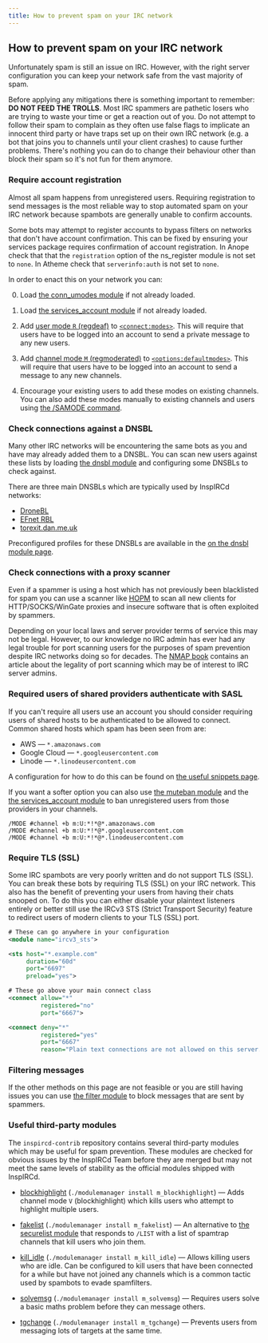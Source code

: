 ```yaml
---
title: How to prevent spam on your IRC network
---
```


## How to prevent spam on your IRC network

Unfortunately spam is still an issue on IRC. However, with the right server configuration you can keep your network safe from the vast majority of spam.

Before applying any mitigations there is something important to remember: **DO NOT FEED THE TROLLS**. Most IRC spammers are pathetic losers who are trying to waste your time or get a reaction out of you. Do not attempt to follow their spam to complain as they often use false flags to implicate an innocent third party or have traps set up on their own IRC network (e.g. a bot that joins you to channels until your client crashes) to cause further problems. There's nothing you can do to change their behaviour other than block their spam so it's not fun for them anymore.

### Require account registration

Almost all spam happens from unregistered users. Requiring registration to send messages is the most reliable way to stop automated spam on your IRC network because spambots are generally unable to confirm accounts.

Some bots may attempt to register accounts to bypass filters on networks that don't have account confirmation. This can be fixed by ensuring your services package requires confirmation of account registration. In Anope check that that the `registration` option of the ns_register module is not set to `none`. In Atheme check that `serverinfo:auth` is not set to `none`.

In order to enact this on your network you can:

0. Load [the conn_umodes module](/3/modules/conn_umodes) if not already loaded.

0. Load [the services_account module](/3/modules/services_account) if not already loaded.

0. Add [user mode `R` (regdeaf)](/3/modules/services_account/#user-modes) to [`<connect:modes>`](/3/modules/conn_umodes/#connect). This will require that users have to be logged into an account to send a private message to any new users.

0. Add [channel mode `M` (regmoderated)](/3/modules/services_account/#user-modes) to [`<options:defaultmodes>`](/3/configuration/#options). This will require that users have to be logged into an account to send a message to any new channels.

0. Encourage your existing users to add these modes on existing channels. You can also add these modes manually to existing channels and users using [the /SAMODE command](/3/modules/samode).

### Check connections against a DNSBL

Many other IRC networks will be encountering the same bots as you and have may already added them to a DNSBL. You can scan new users against these lists by loading [the dnsbl module](/3/modules/dnsbl) and configuring some DNSBLs to check against.

There are three main DNSBLs which are typically used by InspIRCd networks:

- [DroneBL](https://dronebl.org/)
- [EFnet RBL](https://rbl.efnetrbl.org/)
- [torexit.dan.me.uk](https://www.dan.me.uk/dnsbl)

Preconfigured profiles for these DNSBLs are available in the [on the dnsbl module page](https://docs.inspircd.org/3/modules/dnsbl/#dnsbl).

### Check connections with a proxy scanner

Even if a spammer is using a host which has not previously been blacklisted for spam you can use a scanner like [HOPM](https://github.com/ircd-hybrid/hopm) to scan all new clients for HTTP/SOCKS/WinGate proxies and insecure software that is often exploited by spammers.

Depending on your local laws and server provider terms of service this may not be legal. However, to our knowledge no IRC admin has ever had any legal trouble for port scanning users for the purposes of spam prevention despite IRC networks doing so for decades. The [NMAP book](https://nmap.org/book/legal-issues.html) contains an article about the legality of port scanning which may be of interest to IRC server admins.

### Required users of shared providers authenticate with SASL

If you can't require all users use an account you should consider requiring users of shared hosts to be authenticated to be allowed to connect. Common shared hosts which spam has been seen from are:

- AWS &mdash; `*.amazonaws.com`
- Google Cloud &mdash; `*.googleusercontent.com`
- Linode &mdash; `*.linodeusercontent.com`

A configuration for how to do this can be found on [the useful snippets page](/3/configuration/useful-snippets/#requiring-connections-to-use-sasl).

If you want a softer option you can also use [the muteban module](/3/modules/muteban) and the [the services_account module](/3/modules/services_account) to ban unregistered users from those providers in your channels.

```plaintext
/MODE #channel +b m:U:*!*@*.amazonaws.com
/MODE #channel +b m:U:*!*@*.googleusercontent.com
/MODE #channel +b m:U:*!*@*.linodeusercontent.com
```

### Require TLS (SSL)

Some IRC spambots are very poorly written and do not support TLS (SSL). You can break these bots by requiring TLS (SSL) on your IRC network. This also has the benefit of preventing your users from having their chats snooped on. To do this you can either disable your plaintext listeners entirely or better still use the IRCv3 STS (Strict Transport Security) feature to redirect users of modern clients to your TLS (SSL) port.

```xml
# These can go anywhere in your configuration
<module name="ircv3_sts">

<sts host="*.example.com"
     duration="60d"
     port="6697"
     preload="yes">

# These go above your main connect class
<connect allow="*"
         registered="no"
         port="6667">

<connect deny="*"
         registered="yes"
         port="6667"
         reason="Plain text connections are not allowed on this server. Please reconnect to irc.example.com/+6697 using TLS.">
```

### Filtering messages

If the other methods on this page are not feasible or you are still having issues you can use [the filter module](/3/modules/filter) to block messages that are sent by spammers.

### Useful third-party modules

The `inspircd-contrib` repository contains several third-party modules which may be useful for spam prevention. These modules are checked for obvious issues by the InspIRCd Team before they are merged but may not meet the same levels of stability as the official modules shipped with InspIRCd.

- [blockhighlight](https://github.com/inspircd/inspircd-contrib/blob/master/3/m_blockhighlight.cpp) (`./modulemanager install m_blockhighlight`) &mdash; Adds channel mode `V` (blockhighlight) which kills users who attempt to highlight multiple users.

- [fakelist](https://github.com/inspircd/inspircd-contrib/blob/master/3/m_fakelist.cpp) (`./modulemanager install m_fakelist`) &mdash; An alternative to [the securelist module](/3/modules/securelist) that responds to `/LIST` with a list of spamtrap channels that kill users who join them.

- [kill_idle](https://github.com/inspircd/inspircd-contrib/blob/master/3/m_kill_idle.cpp) (`./modulemanager install m_kill_idle`) &mdash; Allows killing users who are idle. Can be configured to kill users that have been connected for a while but have not joined any channels which is a common tactic used by spambots to evade spamfilters.

- [solvemsg](https://github.com/inspircd/inspircd-contrib/blob/master/3/m_solvemsg.cpp) (`./modulemanager install m_solvemsg`) &mdash; Requires users solve a basic maths problem before they can message others.

- [tgchange](https://github.com/inspircd/inspircd-contrib/blob/master/3/m_tgchange.cpp) (`./modulemanager install m_tgchange`) &mdash; Prevents users from messaging lots of targets at the same time.
